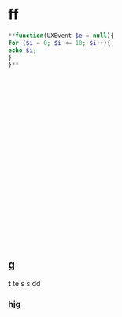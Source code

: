 # ff
```php
**function(UXEvent $e = null){
for ($i = 0; $i <= 10; $i++){
echo $i;
}
}**
```
<br><br><br><br><br><br><br><br><br><br><br><br><br><br><br><br><br><br><br><br>
## g
**t**
te
s
s
dd

### hjg
